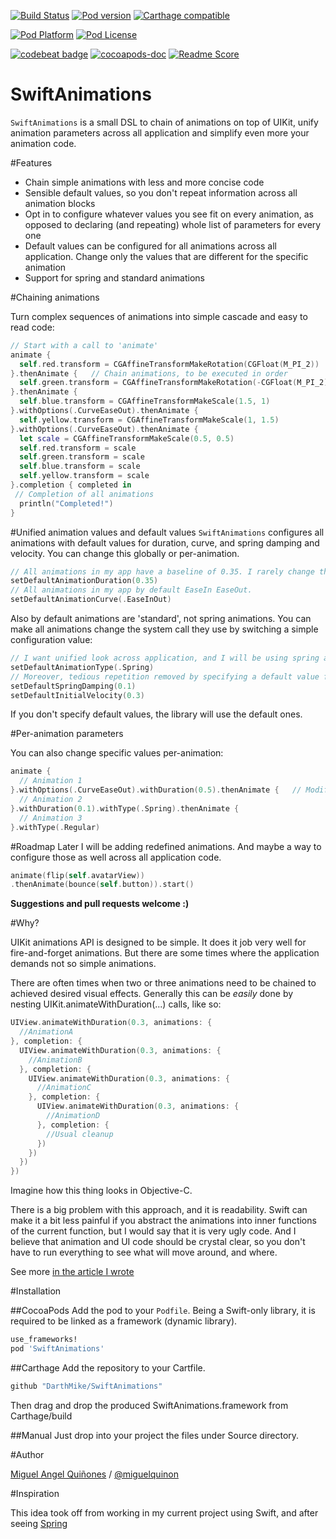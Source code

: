 [![Build Status](https://travis-ci.org/DarthMike/SwiftAnimations.svg?branch=master)](https://travis-ci.org/DarthMike/SwiftAnimations)
[![Pod version](https://img.shields.io/cocoapods/v/SnapKit.svg)](https://cocoapods.org/pods/SwiftAnimations)
[![Carthage compatible](https://img.shields.io/badge/Carthage-compatible-4BC51D.svg?style=flat)](https://github.com/Carthage/Carthage)

[![Pod Platform](https://img.shields.io/cocoapods/p/SwiftAnimations.svg?style=flat)](https://cocoapods.org/pods/SwiftAnimations)
[![Pod License](https://img.shields.io/cocoapods/l/SwiftAnimations.svg?style=flat)](https://github.com/SwiftAnimations/blob/master/LICENSE.md)


[![codebeat badge](https://codebeat.co/badges/bbdd604a-0264-4c2f-8b8b-eb5d22ba4b60)](https://codebeat.co/projects/github-com-darthmike-swiftanimations)
[![cocoapods-doc](https://img.shields.io/cocoapods/metrics/doc-percent/SwiftAnimations.svg)](http://cocoadocs.org/docsets/SwiftAnimations)
[![Readme Score](http://readme-score-api.herokuapp.com/score.svg?url=https://github.com/darthmike/swiftanimations)](http://clayallsopp.github.io/readme-score?url=https://github.com/darthmike/swiftanimations)

# SwiftAnimations

`SwiftAnimations` is a small DSL to chain of animations on top of UIKit, unify animation parameters across all application and simplify even more your animation code.

#Features
- Chain simple animations with less and more concise code
- Sensible default values, so you don't repeat information across all animation blocks
- Opt in to configure whatever values you see fit on every animation, as opposed to declaring (and repeating) whole list of parameters for every one
- Default values can be configured for all animations across all application. Change only the values that are different for the specific animation
- Support for spring and standard animations

#Chaining animations

Turn complex sequences of animations into simple cascade and easy to read code:

```swift
// Start with a call to 'animate'
animate {
  self.red.transform = CGAffineTransformMakeRotation(CGFloat(M_PI_2))
}.thenAnimate {   // Chain animations, to be executed in order
  self.green.transform = CGAffineTransformMakeRotation(-CGFloat(M_PI_2))
}.thenAnimate {
  self.blue.transform = CGAffineTransformMakeScale(1.5, 1)
}.withOptions(.CurveEaseOut).thenAnimate {
  self.yellow.transform = CGAffineTransformMakeScale(1, 1.5)
}.withOptions(.CurveEaseOut).thenAnimate {
  let scale = CGAffineTransformMakeScale(0.5, 0.5)
  self.red.transform = scale
  self.green.transform = scale
  self.blue.transform = scale
  self.yellow.transform = scale
}.completion { completed in
 // Completion of all animations
  println("Completed!")
}
```

#Unified animation values and default values
`SwiftAnimations` configures all animations with default values for duration, curve, and spring damping and velocity. You can change this globally or per-animation.
```swift
// All animations in my app have a baseline of 0.35. I rarely change this
setDefaultAnimationDuration(0.35)
// All animations in my app by default EaseIn EaseOut.
setDefaultAnimationCurve(.EaseInOut)
```
Also by default animations are 'standard', not spring animations. You can make all animations change the system call they use by switching a simple configuration value:
```swift
// I want unified look across application, and I will be using spring animations everywhere unless otherwise specified
setDefaultAnimationType(.Spring)
// Moreover, tedious repetition removed by specifying a default value for damping and velocity
setDefaultSpringDamping(0.1)
setDefaultInitialVelocity(0.3)
```

If you don't specify default values, the library will use the default ones.

#Per-animation parameters

You can also change specific values per-animation:

```swift
animate {
  // Animation 1
}.withOptions(.CurveEaseOut).withDuration(0.5).thenAnimate {   // Modify how 'previous' animation is performed
  // Animation 2
}.withDuration(0.1).withType(.Spring).thenAnimate {
  // Animation 3
}.withType(.Regular)

```

#Roadmap
Later I will be adding redefined animations. And maybe a way to configure those as well across all application code.

```swift
animate(flip(self.avatarView))
.thenAnimate(bounce(self.button)).start()
```

**Suggestions and pull requests welcome :)**

#Why?

UIKit animations API is designed to be simple. It does it job very well for fire-and-forget animations. But there are some times where
the application demands not so simple animations.

There are often times when two or three animations need to be chained to achieved desired visual effects. Generally this can be *easily* done
by nesting UIKit.animateWithDuration(...) calls, like so:

```swift
UIView.animateWithDuration(0.3, animations: {
  //AnimationA
}, completion: {
  UIView.animateWithDuration(0.3, animations: {
    //AnimationB
  }, completion: {
    UIView.animateWithDuration(0.3, animations: {
      //AnimationC
    }, completion: {
      UIView.animateWithDuration(0.3, animations: {
        //AnimationD
      }, completion: {
        //Usual cleanup
      })
    })
  })
})
```

Imagine how this thing looks in Objective-C.

There is a big problem with this approach, and it is readability. Swift can make it a bit less painful if you abstract the animations into inner functions
of the current function, but I would say that it is very ugly code. And I believe that animation and UI code should be crystal clear, so you don't have to
run everything to see what will move around, and where.

See more [in the article I wrote](http://www.miqu.me/blog/2015/02/05/swift-animations/)

#Installation

##CocoaPods
Add the pod to your `Podfile`. Being a Swift-only library, it is required to be linked as a framework (dynamic library).
```Ruby
use_frameworks!
pod 'SwiftAnimations'
```

##Carthage
Add the repository to your Cartfile.
```Bash
github "DarthMike/SwiftAnimations"
```

Then drag and drop the produced SwiftAnimations.framework from Carthage/build

##Manual
Just drop into your project the files under Source directory.

#Author

[Miguel Angel Quiñones](http://miqu.me) / [@miguelquinon](http://twitter.com/miguelquinon)

#Inspiration

This idea took off from working in my current project using Swift, and after seeing [Spring](https://github.com/MengTo/Spring)
